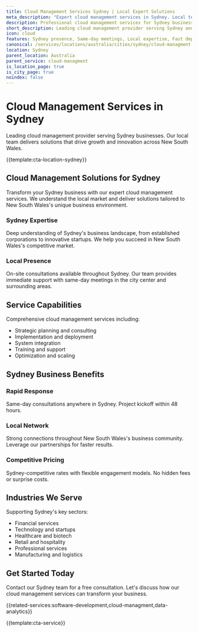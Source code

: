 ```yaml
---
title: Cloud Management Services Sydney | Local Expert Solutions
meta_description: "Expert cloud management services in Sydney. Local team, same-day consultations, proven results. Transform your business today."
description: Professional cloud management services for Sydney businesses
short_description: Leading cloud management provider serving Sydney and New South Wales.
icon: cloud
features: Sydney presence, Same-day meetings, Local expertise, Fast deployment, Competitive rates, Proven track record
canonical: /services/locations/australia/cities/sydney/cloud-managment-sydney.html
location: Sydney
parent_location: Australia
parent_service: cloud-managment
is_location_page: true
is_city_page: true
noindex: false
---
```


# Cloud Management Services in Sydney

Leading cloud management provider serving Sydney businesses. Our local team delivers solutions that drive growth and innovation across New South Wales.

{{template:cta-location-sydney}}

## Cloud Management Solutions for Sydney

Transform your Sydney business with our expert cloud management services. We understand the local market and deliver solutions tailored to New South Wales's unique business environment.

### Sydney Expertise

Deep understanding of Sydney's business landscape, from established corporations to innovative startups. We help you succeed in New South Wales's competitive market.

### Local Presence

On-site consultations available throughout Sydney. Our team provides immediate support with same-day meetings in the city center and surrounding areas.

## Service Capabilities

Comprehensive cloud management services including:
- Strategic planning and consulting
- Implementation and deployment
- System integration
- Training and support
- Optimization and scaling

## Sydney Business Benefits

### Rapid Response
Same-day consultations anywhere in Sydney. Project kickoff within 48 hours.

### Local Network
Strong connections throughout New South Wales's business community. Leverage our partnerships for faster results.

### Competitive Pricing
Sydney-competitive rates with flexible engagement models. No hidden fees or surprise costs.

## Industries We Serve

Supporting Sydney's key sectors:
- Financial services
- Technology and startups
- Healthcare and biotech
- Retail and hospitality
- Professional services
- Manufacturing and logistics

## Get Started Today

Contact our Sydney team for a free consultation. Let's discuss how our cloud management services can transform your business.

{{related-services:software-development,cloud-managment,data-analytics}}

{{template:cta-service}}
